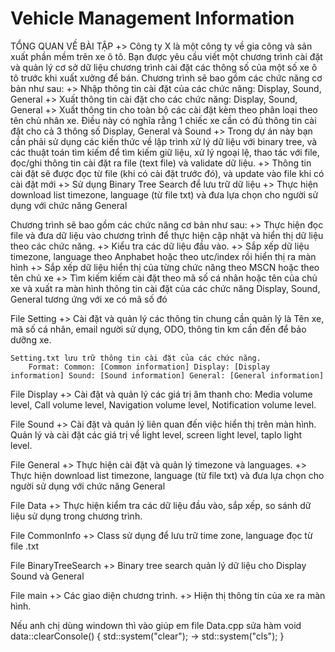 # Vehicle Management Information

TỔNG QUAN VỀ BÀI TẬP
    +> Công ty X là một công ty về gia công và sản xuất phần mềm trên xe ô tô. Bạn được yêu cầu viết một chương trình cài đặt và quản lý cơ sở dữ liệu chương trình cài đặt các thông số của một số xe ô tô trước khi xuất xưởng để bán. Chương trình sẽ bao gồm các chức năng cơ bản như sau:
    +> Nhập thông tin cài đặt của các chức năng: Display, Sound, General
    +> Xuất thông tin cài đặt cho các chức năng: Display, Sound, General
    +> Xuất thông tin cho toàn bộ các cài đặt kèm theo phân loại theo tên chủ nhân xe. Điều này có nghĩa rằng 1 chiếc xe cần có đủ thông tin cài đặt cho cả 3 thông số Display, General và Sound
    +> Trong dự án này bạn cần phải sử dụng các kiến thức về lập trình xử lý dữ liệu với binary tree, và các thuật toán tìm kiếm để tìm kiếm giữ liệu, xử lý ngoại lệ, thao tác với file, đọc/ghi thông tin cài đặt ra file (text file) và validate dữ liệu.
    +> Thông tin cài đặt sẽ được đọc từ file (khi có cài đặt trước đó), và update vào file khi có cài đặt mới
    +> Sử dụng Binary Tree Search để lưu trữ dữ liệu
    +> Thực hiện download list timezone, language (từ file txt) và đưa lựa chọn cho người sử dụng với chức năng General

Chương trình sẽ bao gồm các chức năng cơ bản như sau:
    +> Thực hiện đọc file và đưa dữ liệu vào chương trình để thực hiện cập nhật và hiển thị dữ liệu theo các  chức năng.
    +> Kiểu tra các dữ liệu đầu vào.
    +> Sắp xếp dữ liệu timezone, language theo Anphabet hoặc theo utc/index rồi hiển thị ra màn hình
    +> Sắp xếp dữ liệu hiển thị của từng chức năng theo MSCN hoặc theo tên chủ xe
    +> Tìm kiếm kiếm cài đặt theo mã số cá nhân hoặc tên của chủ xe và xuất ra màn hình thông tin cài đặt của các chức năng Display, Sound, General tương ứng với xe có mã số đó

File Setting
    +> Cài đặt và quản lý các thông tin chung cần quản lý là Tên xe, mã số cá nhân, email người sử dụng, ODO, thông tin km cần đến để bảo dưỡng xe.

    Setting.txt lưu trữ thông tin cài đặt của các chức năng.
        Format: Common: [Common information] Display: [Display information] Sound: [Sound information] General: [General information]

File Display
    +> Cài đặt và quản lý các giá trị âm thanh cho: Media volume level, Call volume level, Navigation volume level, Notification volume level.

File Sound
    +> Cài đặt và quản lý liên quan đến việc hiển thị trên màn hình. Quản lý và cài đặt các giá trị về light level, screen light level, taplo light level.

File General
    +> Thực hiện cài đặt và quản lý  timezone và  languages.
    +> Thực hiện download list timezone, language (từ file txt) và đưa lựa chọn cho người sử dụng với chức năng General

File Data
    +> Thực hiện kiểm tra các dữ liệu đầu vào, sắp xếp, so sánh dữ liệu sử dụng trong chương trình.

File CommonInfo
    +> Class sử dụng để lưu trữ time zone, language đọc từ file .txt

File BinaryTreeSearch
    +> Binary tree search quản lý dữ liệu cho Display Sound và General

File main
    +> Các giao diện chương trình.
    +> Hiện thị thông tin của xe ra màn hình.

Nếu anh chị dùng windown thì vào giúp em file Data.cpp sửa hàm
void data::clearConsole()
{
    std::system("clear"); -> std::system("cls");
}